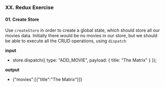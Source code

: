 ### XX. Redux Exercise
#### 01. Create Store
Use `createStore` in order to create a global state, which should store all our movies data. Initially there would be no movies in our store, but we should be able to execute all the CRUD operations, using `dispatch`

**input**

- store.dispatch({ type: "ADD_MOVIE", payload: { title: "The Matrix" } });

**output**

- {"movies":[{"title":"The Matrix"}]}